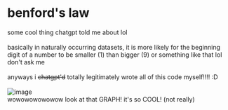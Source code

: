 # benford's law
some cool thing chatgpt told me about lol
<br>
<br>
basically in naturally occurring datasets, it is more likely for the beginning digit of a number to be smaller (1) than bigger (9) or something like that lol don't ask me
<br>
<br>
anyways i <strike>chatgpt'd</strike> totally legitimately wrote all of this code myself!!!! :D
<br>
<br>
![image](https://github.com/user-attachments/assets/9afac443-4822-4d04-a9f8-07642b5b2ef6)
<br>
wowowowowowow look at that GRAPH! it's so COOL! (not really)
